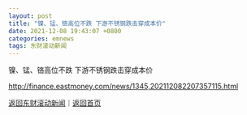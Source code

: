 ```yaml
---
layout: post
title: "镍、锰、铬高位不跌 下游不锈钢跌击穿成本价"
date: 2021-12-08 19:43:07 +0800
categories: emnews
tags: 东财滚动新闻
---
```


镍、锰、铬高位不跌 下游不锈钢跌击穿成本价

<http://finance.eastmoney.com/news/1345,202112082207357115.html>

[返回东财滚动新闻](//finews.withounder.com/emnews/)｜[返回首页](//finews.withounder.com/)